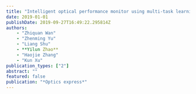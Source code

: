 ```yaml
---
title: "Intelligent optical performance monitor using multi-task learning based artificial neural network"
date: 2019-01-01
publishDate: 2019-09-27T16:49:22.295814Z
authors: 
    - "Zhiquan Wan"
    - "Zhenming Yu"
    - "Liang Shu"
    - **Yilun Zhao**
    - "Haojie Zhang"
    - "Kun Xu"
publication_types: ["2"]
abstract: ""
featured: false
publication: "*Optics express*"
---
```


